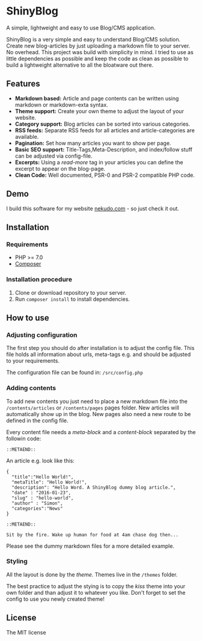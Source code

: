 # ShinyBlog

A simple, lightweight and easy to use Blog/CMS application.

ShinyBlog is a very simple and easy to understand Blog/CMS solution. Create new blog-articles by just uploading
a markdown file to your server. No overhead. This project was build with simplicity in mind. I tried to use as little
dependencies as possible and keep the code as clean as possible to build a lightweight alternative to all the bloatware
out there.

## Features

* __Markdown based:__ Article and page contents can be written using markdown or markdown-exta syntax.
* __Theme support:__ Create your own theme to adjust the layout of your website.
* __Category support:__ Blog articles can be sorted into various categories.
* __RSS feeds:__ Separate RSS feeds for all articles and article-categories are available.
* __Pagination:__ Set how many articles you want to show per page.
* __Basic SEO support:__ Title-Tags,Meta-Description, and index/follow stuff can be adjusted via config-file.
* __Excerpts:__ Using a _read-more_ tag in your articles you can define the excerpt to appear on the blog-page.
* __Clean Code:__ Well documented, PSR-0 and PSR-2 compatible PHP code.

## Demo

I build this software for my website [nekudo.com](https://nekudo.com) - so just check it out.


## Installation

### Requirements

* PHP >= 7.0
* [Composer](https://getcomposer.org/)

### Installation procedure

1. Clone or download repository to your server.
2. Run `composer install` to install dependencies.

## How to use

### Adjusting configuration

The first step you should do after installation is to adjust the config file. This file holds all information
about urls, meta-tags e.g. and should be adjusted to your requirements.
 
The configuration file can be found in: `/src/config.php`

### Adding contents

To add new contents you just need to place a new markdown file into the `/contents/articles` or
`/contents/pages` pages folder. New articles will automatically show up in the blog. New pages also need a new
route to be defined in the config file.

Every content file needs a _meta-block_ and a _content-block_ separated by the followin code:

`::METAEND::`

An article e.g. look like this:

```
{
  "title":"Hello World!",
  "metaTitle": "Hello World!",
  "description": "Hello Word. A ShinyBlog dummy blog article.",
  "date" : "2016-01-23",
  "slug" : "hello-world",
  "author" : "Simon", 
  "categories":"News"
}

::METAEND::

Sit by the fire. Wake up human for food at 4am chase dog then...
```

Please see the dummy markdown files for a more detailed example.

### Styling

All the layout is done by the _theme_. Themes live in the `/themes` folder.

The best practice to adjust the stying is to copy the _kiss_ theme into your own folder and than adjust it to
whatever you like. Don't forget to set the config to use you newly created theme!

## License

The MIT license